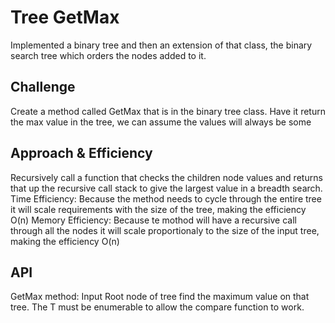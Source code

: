 ﻿# Tree GetMax
Implemented a binary tree and then an extension of that class, the binary search tree which orders the nodes added to it.

## Challenge
Create a method called GetMax that is in the binary tree class. Have it return the max value in the tree, we can assume the values will always be some 

## Approach & Efficiency
Recursively call a function that checks the children node values and returns that up the recursive call stack to give the largest value in a breadth search.
Time Efficiency: Because the method needs to cycle through the entire tree it will scale requirements with the size of the tree, making the efficiency O(n)
Memory Efficiency: Because te mothod will have a recursive call through all the nodes it will scale proportionaly to the size of the input tree, making the efficiency O(n)

## API
GetMax method: Input Root node of tree find the maximum value on that tree. The T must be enumerable to allow the compare function to work.
